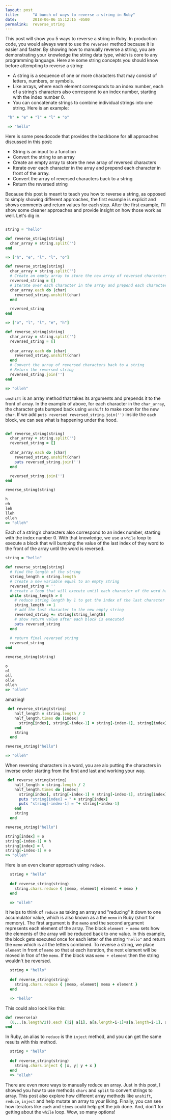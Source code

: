 ```yaml
---
layout: post
title:      "A bunch of ways to reverse a string in Ruby"
date:       2018-06-06 15:12:15 -0500
permalink:  reverse_string
---
```


This post will show you 5 ways to reverse a string in Ruby. In production code, you would always want to use the `reverse!` method because it is easier and faster. By showing how to manually reverse a string, you are demonstrating your knowledge the string data type, which is core to any programming language. Here are some string concepts you should know before attempting to reverse a string:

* A string is a sequence of one or more characters that may consist of letters, numbers, or symbols.
* Like arrays, where each element corresponds to an index number, each of a string’s characters also correspond to an index number,    starting with the index number 0.
* You can concatenate strings to combine individual strings into one string. Here is an example:

 ```ruby
  "h" + "e" + "l" + "l" + "o"

  => "hello"
 ```

Here is some pseudocode that provides the backbone for all approaches discussed in this post:

* String is an input to a function
* Convert the string to an array
* Create an empty array to store the new array of reversed characters
* Iterate over each character in the array and prepend each character in front of the array.
* Convert the array of reversed characters back to a string
* Return the reversed string

Because this post is meant to teach you how to reverse a string, as opposed to simply showing different approaches, the first example is explicit and shows comments and return values for each step. After the first example, I'll show some cleaner approaches and provide insight on how those work as well. Let's dig in.

```ruby

string = "hello"

def reverse_string(string)
  char_array = string.split('')
end

=> ["h", "e", "l", "l", "o"]

def reverse_string(string)
  char_array = string.split('')
  # Create an empty array to store the new array of reversed characters
  reversed_string = []
  # Iterate over each character in the array and prepend each character in front of the array.
  char_array.each do |char|
    reversed_string.unshift(char)
  end

  reversed_string
end

=> ["o", "l", "l", "e", "h"]

def reverse_string(string)
  char_array = string.split('')
  reversed_string = []
  
  char_array.each do |char|
    reversed_string.unshift(char)
  end
  # Convert the array of reversed characters back to a string
  # Return the reversed string
  reversed_string.join('')
end

=> "olleh"
```

`unshift` is an array method that takes its arguments and prepends it to the front of array. In the example of above, for each character in the `char_array`, the character gets bumped back using `unshift` to make room for the new `char`. If we add `puts reversed reversed_string.join('')` inside the `each` block, we can see what is happening under the hood.

```ruby

def reverse_string(string)
  char_array = string.split('')
  reversed_string = []
  
  char_array.each do |char|
    reversed_string.unshift(char)
    puts reversed_string.join('')
  end

  reversed_string.join('')
end

reverse_string(string)

h
eh
leh
lleh
olleh
=> "olleh"
```

Each of a string’s characters also correspond to an index number, starting with the index number 0. With that knowledge, we use a `while` loop to execute a block that will bumping the value of the last index of they word to the front of the array until the word is reversed.

```ruby
string = "hello"

def reverse_string(string)
  # find the length of the string
  string_length = string.length
  # create a new variable equal to an empty string
  reversed_string = ''
  # create a loop that will execute until each character of the word has been reversed
  while string_length > 0
    # reduce string length by 1 to get the index of the last character of the array
    string_length -= 1
    # add the last character to the new empty string
    reversed_string += string[string_length]
    # show return value after each block is executed
    puts reversed_string
  end
  
  # return final reversed string
  reversed_string
end

reverse_string(string)

o
ol
oll
olle
olleh
=> "olleh"
```

amazing!

```ruby
 def reverse_string(string)
    half_length = string.length / 2
    half_length.times do |index| 
      string[index], string[-index-1] = string[-index-1], string[index]
    end
    string
  end

reverse_string("hello")

=> "olleh"
```

When reversing characters in a word, you are alo putting the characters in inverse order starting from the first and last and working your way. 

```ruby
 def reverse_string(string)
    half_length = string.length / 2
    half_length.times do |index| 
      string[index], string[-index-1] = string[-index-1], string[index]
      puts "string[index] = " + string[index]
      puts "string[-index-1] = "+ string[-index-1]
    end
    string
  end

reverse_string("hello")

string[index] = o
string[-index-1] = h
string[index] = l
string[-index-1] = e
=> "olleh"
```

Here is an even cleaner approach using `reduce`.

```ruby
  string = "hello"
  
  def reverse_string(string)
    string.chars.reduce { |memo, element| element + memo }
  end

  => "olleh"
```
It helps to think of `reduce` as taking an array and "reducing" it down to one accumulator value, which is also known as a the `memo` in Ruby (short for memory). The first argument is the `memo` and the second argument represents each element of the array. The block `element + memo` sets how the elements of the array will be reduced back to one value. In this example, the block gets executed once for each letter of the string `"hello"` and return the `memo` which is all the letters combined. To reverse a string, we place `element` in front of `memo` so that at each iteration, the next element will be moved in fron of the `memo`. If the block was `memo + element` then the string wouldn't be reversed.

```ruby
  string = "hello"
  
  def reverse_string(string)
    string.chars.reduce { |memo, element| memo + element }
  end

  => "hello"
```

This could also look like this:

```ruby
def reverse(a)
  (0...(a.length/2)).each {|i| a[i], a[a.length-i-1]=a[a.length-i-1], a[i]}
end
```

In Ruby, an alias to `reduce` is the `inject` method, and you can get the same results with this method.

```ruby
  string = "hello"
  
  def reverse_string(string)
    string.chars.inject { |x, y| y + x }
  end
  => "olleh"
```

There are even more ways to manually reduce an array. Just in this post, I showed you how to use methods `chars` and `split` to convert strings to array. This post also explore how different array methods like `unshift`, `reduce`, `inject` and help mutate an array to your liking. Finally, you can see how iterators like `each` and `times` could help get the job done. And, don't for getting about the `while` loop. Wow, so many options!






 
 


